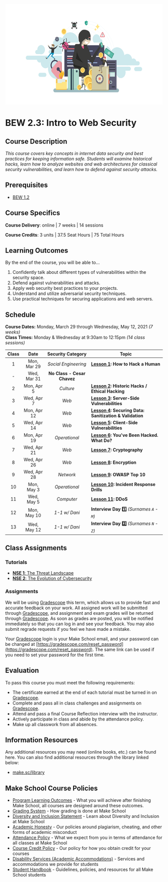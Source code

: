 <p align="center">
   <img src="banner.png" height="320" alt="BEW 2.3 @ Make School">
</p>

# BEW 2.3: Intro to Web Security

## Course Description

_This course covers key concepts in internet data security and best practices for keeping information safe. Students will examine historical hacks, learn how to analyze websites and web architectures for classical security vulnerabilities, and learn how to defend against security attacks._

## Prerequisites

- [BEW 1.2](https://make.sc/bew1.2)

## Course Specifics

**Course Delivery**: online | 7 weeks | 14 sessions

**Course Credits**: 3 units | 37.5 Seat Hours | 75 Total Hours

## Learning Outcomes

By the end of the course, you will be able to&hellip;

1. Confidently talk about different types of vulnerabilities within the security space.
2. Defend against  vulnerabilities and attacks.
3. Apply web security best practices to your projects.
4. Understand and utilize adversarial security techniques.
5. Use practical techniques for securing applications and web servers.

## Schedule

**Course Dates:** Monday, March 29 through Wednesday, May 12, 2021 _(7 weeks)_<br>
**Class Times:** Monday &amp; Wednesday at 9:30am to 12:15pm _(14 class sessions)_

| Class |     Date     |  Security Category   | Topic                                                    |
| :---: | :----------: | :------------------: | -------------------------------------------------------- |
|   1   | Mon, Mar 29  | _Social Engineering_ | **[Lesson 1]: How to Hack a Human** |
|   -   | Wed, Mar 31 |  **No Class - Cesar Chavez**                                |
|   2   | Mon, Apr 5  |      _Culture_       | **[Lesson 2]: Historic Hacks / Ethical Hacking**         |
|   3   | Wed, Apr 7  |        _Web_         | **[Lesson 3]: Server-Side Vulnerabilities**              |
|   4   | Mon, Apr 12  |        _Web_         | **[Lesson 4]: Securing Data: Sanitization & Validation** |
|   5   | Wed, Apr 14  |        _Web_         | **[Lesson 5]: Client-Side Vulnerabilities**              |                                |
|   6   | Mon, Apr 19  |    _Operational_     | **[Lesson 6]: You've Been Hacked. What Do?**             |
|   7   | Wed, Apr 21 |        _Web_         | **[Lesson 7]: Cryptography**              |
|   8   | Wed, Apr 26 |        _Web_         | **[Lesson 8]: Encryption** |
|   9   | Wed, Apr 28 |      _Network_       | **[Lesson 9]: OWASP Top 10** |
|  10   | Mon, May 3 |    _Operational_     | **[Lesson 10]: Incident Response Drills**                        |
|  11   | Wed, May 5 |      _Computer_      | **[Lesson 11]: DDoS**        |
|  12   |  Mon, May 10  | _1-1 w/ Dani_ | **Interview Day :one:** _(Surnames `A` - `M`)_  |
|  13   |  Wed, May 12  | _1-1 w/ Dani_ | **Interview Day :two:** _(Surnames `N` - `Z`)_ |

## Class Assignments

### Tutorials

- [**NSE 1**: The Threat Landscape](https://training.fortinet.com/course/view.php?id=1406)
- [**NSE 2**: The Evolution of Cybersecurity](https://training.fortinet.com/course/view.php?id=2271)

### Assignments

We will be using [Gradescope] this term, which allows us to provide fast and accurate feedback on your work. All assigned work will be submitted through [Gradescope], and assignment and exam grades will be returned through [Gradescope]. As soon as grades are posted, you will be notified immediately so that you can log in and see your feedback. You may also submit regrade requests if you feel we have made a mistake.

Your [Gradescope] login is your Make School email, and your password can be changed at [https://gradescope.com/reset_password](https://gradescope.com/reset_password). The same link can be used if you need to set your password for the first time.

## Evaluation

To pass this course you must meet the following requirements:

- The certificate earned at the end of each tutorial must be turned in on [Gradescope].
- Complete and pass all in class challenges and assignments on [Gradescope].
- Attend and pass a final Course Reflection interview with the instructor.
- Actively participate in class and abide by the attendance policy.
- Make up all classwork from all absences.

## Information Resources

Any additional resources you may need (online books, etc.) can be found here. You can also find additional resources through the library linked below:

- [make.sc/library](http://make.sc/library)

## Make School Course Policies

- [Program Learning Outcomes](https://make.sc/program-learning-outcomes) - What you will achieve after finishing Make School, all courses are designed around these outcomes.
- [Grading System](https://make.sc/grading-system) - How grading is done at Make School
- [Diversity and Inclusion Statement](https://make.sc/diversity-and-inclusion-statement) - Learn about Diversity and Inclusion at Make School
- [Academic Honesty](https://make.sc/academic-honesty-policy) - Our policies around plagiarism, cheating, and other forms of academic misconduct
- [Attendance Policy](https://make.sc/attendance-policy) - What we expect from you in terms of attendance for all classes at Make School
- [Course Credit Policy](https://make.sc/course-credit-policy) - Our policy for how you obtain credit for your courses
- [Disability Services (Academic Accommodations)](https://make.sc/disability-services) - Services and accommodations we provide for students
- [Student Handbook](https://make.sc/student-handbook) - Guidelines, policies, and resources for all Make School students

[Gradescope]: https:/make.sc/bew2.3-gradescope
[Lesson 1]: Lessons/SocialEngineering.md
[Lesson 2]: Lessons/EthicalHacking.md
[Lesson 3]: Lessons/ServerSideExploits.md
[Lesson 4]: Lessons/Sanitization.md
[Lesson 5]: Lessons/ClientSideExploits.md
[Lesson 6]: Lessons/IncidentResponse.md
[Lesson 7]: Lessons/Cryptography.md
[Lesson 8]: Lessons/Encryption.md
[Lesson 9]: Lessons/OWASP.md
[Lesson 10]: Lessons/Drills.md
[Lesson 11]: Lessons/DDoS.md
